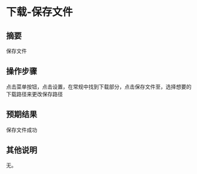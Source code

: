 # 下载-保存文件

## 摘要

保存文件

## 操作步骤

点击菜单按钮，点击设置，在常规中找到下载部分，点击保存文件至，选择想要的下载路径来更改保存路径

## 预期结果

保存文件成功

## 其他说明

无。
